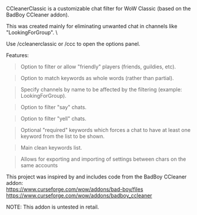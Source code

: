 CCleanerClassic is a customizable chat filter for WoW Classic (based on the BadBoy CCleaner addon).

This was created mainly for eliminating unwanted chat in channels like "LookingForGroup". \

Use /ccleanerclassic or /ccc to open the options panel.

Features:
> Option to filter or allow "friendly" players (friends, guildies, etc).

> Option to match keywords as whole words (rather than partial).

> Specify channels by name to be affected by the filtering (example: LookingForGroup).

> Option to filter "say" chats.

> Option to filter "yell" chats.

> Optional "required" keywords which forces a chat to have at least one keyword from the list to be shown.

> Main clean keywords list.

> Allows for exporting and importing of settings between chars on the same accounts

This project was inspired by and includes code from the BadBoy CCleaner addon: \
https://www.curseforge.com/wow/addons/bad-boy/files \
https://www.curseforge.com/wow/addons/badboy_ccleaner

NOTE: This addon is untested in retail.
